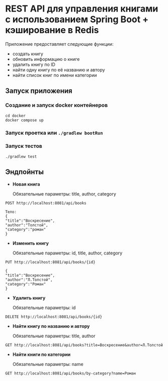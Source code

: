 # REST API для управления книгами с использованием Spring Boot + кэширование в Redis
Приложение предоставляет следующие функции:
* создать книгу
* обновить информацию о книге
* удалить книгу по ID
* найти одну книгу по её названию и автору
* найти список книг по имени категории

## Запуск приложения
### Создание и запуск docker контейнеров
```
cd docker
docker compose up
```
### Запуск проетка или `./gradlew bootRun`
### Запуск тестов
```
./gradlew test
```

## Эндпойнты
* **Новая книга**

    Обязательные параметры: title, author, category
```
POST http://localhost:8081/api/books

Тело:
{
"title":"Воскресение",
"author":"Толстой",
"category":"роман"
}
```
* **Изменить книгу**

    Обязательные параметры: id, title, author, category
```
PUT http://localhost:8081/api/books/{id}

{
"title":"Воскресение",
"author":"Л.Толстой",
"category":"Роман"
}
```
* **Удалить книгу**

    Обязательные параметры: id
```
DELETE http://localhost:8081/api/books/{id}
```
* **Найти книгу по названию и автору**

    Обязательные параметры: title, author
```
GET http://localhost:8081/api/books?title=Воскресение&author=Л.Толстой
```
* **Найти книги по категории**

    Обязательные параметры: name
```
GET http://localhost:8081/api/books/by-category?name=Роман
```
